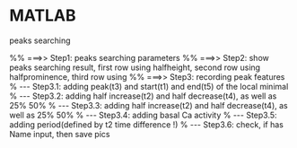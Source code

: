 # MATLAB
peaks searching

%% ===>> Step1: peaks searching parameters
%% ===>> Step2: show peaks searching result, first row using halfheight, second row using halfprominence, third row using
%% ===>> Step3: recording peak features
% --- Step3.1: adding peak(t3) and start(t1) and end(t5) of the local minimal 
% --- Step3.2: adding half increase(t2) and half decrease(t4), as well as 25% 50%
% --- Step3.3: adding half increase(t2) and half decrease(t4), as well as 25% 50%
% --- Step3.4: adding basal Ca activity
% --- Step3.5: adding period(defined by t2 time difference !)
% --- Step3.6: check, if has Name input, then save pics
